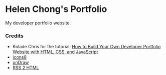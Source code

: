 # Helen Chong's Portfolio

My developer portfolio website.

### Credits

- Kolade Chris for the tutorial: [How to Build Your Own Developer Portfolio Website with HTML, CSS, and JavaScript](https://www.freecodecamp.org/news/how-to-build-a-developer-portfolio-website/)
- [icons8](https://icons8.com/)
- [unDraw](https://undraw.co/)
- [RSS 2 HTML](https://rss.bloople.net/)
